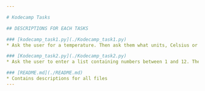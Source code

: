 ```yaml
---

# Kodecamp Tasks

## DESCRIPTIONS FOR EACH TASKS

### [kodecamp_task1.py](./Kodecamp_task1.py)
* Ask the user for a temperature. Then ask them what units, Celsius or Fahrenheit, the temperature is in. Your program should convert the temperature to the other unit. The conversions are F=9/5C+32 and C=5/9(F-32)

### [Kodecamp_task2.py](./Kodecamp_task2.py)
* Ask the user to enter a list containing numbers between 1 and 12. Then replace all of the entries in the list that are greater than 10 with 10.

### [README.md](./README.md)
* Contains descriptions for all files
---
```

